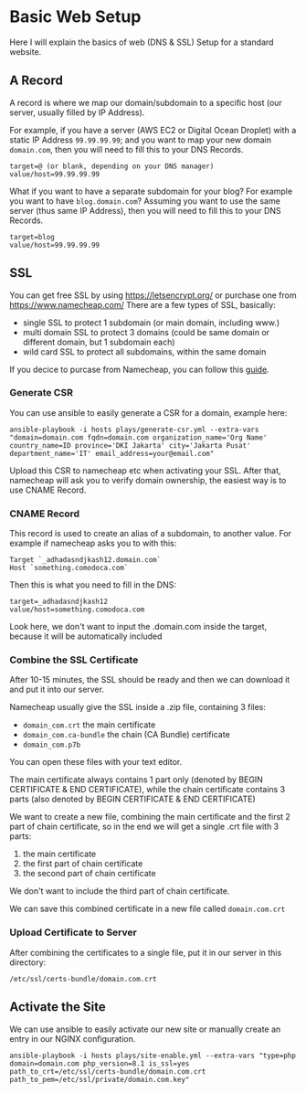# Basic Web Setup

Here I will explain the basics of web (DNS & SSL) Setup for a standard website.


## A Record

A record is where we map our domain/subdomain to a specific host (our server, usually filled by IP Address).

For example, if you have a server (AWS EC2 or Digital Ocean Droplet) with a static IP Address `99.99.99.99`; and you want to map your new domain `domain.com`, then you will need to fill this to your DNS Records.

```
target=@ (or blank, depending on your DNS manager)
value/host=99.99.99.99
```

What if you want to have a separate subdomain for your blog? For example you want to have `blog.domain.com`? Assuming you want to use the same server (thus same IP Address), then you will need to fill this to your DNS Records.

```
target=blog
value/host=99.99.99.99
```

## SSL

You can get free SSL by using https://letsencrypt.org/ or purchase one from https://www.namecheap.com/
There are a few types of SSL, basically:
- single SSL to protect 1 subdomain (or main domain, including www.)
- multi domain SSL to protect 3 domains (could be same domain or different domain, but 1 subdomain each)
- wild card SSL to protect all subdomains, within the same domain

If you decice to purcase from Namecheap, you can follow this [guide](https://www.namecheap.com/support/knowledgebase/article.aspx/794/67/how-do-i-activate-an-ssl-certificate/).


### Generate CSR

You can use ansible to easily generate a CSR for a domain, example here:

```
ansible-playbook -i hosts plays/generate-csr.yml --extra-vars "domain=domain.com fqdn=domain.com organization_name='Org Name' country_name=ID province='DKI Jakarta' city='Jakarta Pusat' department_name='IT' email_address=your@email.com"
```

Upload this CSR to namecheap etc when activating your SSL. After that, namecheap will ask you to verify domain ownership, the easiest way is to use CNAME Record.

### CNAME Record

This record is used to create an alias of a subdomain, to another value. 
For example if namecheap asks you to with this:
```
Target `_adhadasndjkash12.domain.com`
Host `something.comodoca.com`
```
Then this is what you need to fill in the DNS:
```
target=_adhadasndjkash12
value/host=something.comodoca.com
```
Look here, we don't want to input the .domain.com inside the target, because it will be automatically included


### Combine the SSL Certificate

After 10-15 minutes, the SSL should be ready and then we can download it and put it into our server.

Namecheap usually give the SSL inside a .zip file, containing 3 files:
- `domain_com.crt` the main certificate
- `domain_com.ca-bundle` the chain (CA Bundle) certificate
- `domain_com.p7b`

You can open these files with your text editor. 

The main certificate always contains 1 part only (denoted by BEGIN CERTIFICATE & END CERTIFICATE), while the chain certificate contains 3 parts (also denoted by BEGIN CERTIFICATE & END CERTIFICATE)

We want to create a new file, combining the main certificate and the first 2 part of chain certificate, so in the end we will get a single .crt file with 3 parts:
1. the main certificate
2. the first part of chain certificate
3. the second part of chain certificate

We don't want to include the third part of chain certificate.

We can save this combined certificate in a new file called `domain.com.crt`


### Upload Certificate to Server

After combining the certificates to a single file, put it in our server in this directory:
```
/etc/ssl/certs-bundle/domain.com.crt
```

## Activate the Site

We can use ansible to easily activate our new site or manually create an entry in our NGINX configuration.

```
ansible-playbook -i hosts plays/site-enable.yml --extra-vars "type=php domain=domain.com php_version=8.1 is_ssl=yes path_to_crt=/etc/ssl/certs-bundle/domain.com.crt path_to_pem=/etc/ssl/private/domain.com.key"
```

